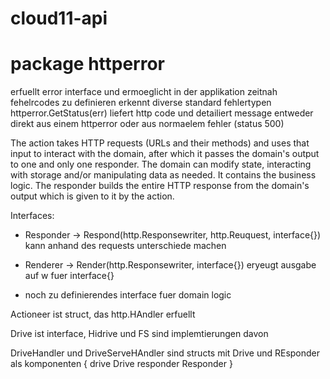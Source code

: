 # cloud11-api




# package httperror

erfuellt error interface und ermoeglicht in der applikation zeitnah fehelrcodes zu definieren
erkennt diverse standard fehlertypen
httperror.GetStatus(err) liefert http code und detailiert message entweder direkt aus einem httperror oder aus normaelem fehler (status 500)


The action takes HTTP requests (URLs and their methods) and uses that input to interact with the domain, after which it passes the domain's output to one and only one responder.
The domain can modify state, interacting with storage and/or manipulating data as needed. It contains the business logic.
The responder builds the entire HTTP response from the domain's output which is given to it by the action.


Interfaces:
 * Responder -> Respond(http.Responsewriter, http.Reuquest, interface{}) kann anhand des requests unterschiede machen
 * Renderer -> Render(http.Responsewriter, interface{}) eryeugt ausgabe auf w fuer interface{}

 * noch zu definierendes interface fuer domain logic

Actioneer ist struct, das http.HAndler erfuellt 

Drive ist interface, Hidrive und FS sind implemtierungen davon 


DriveHandler und DriveServeHAndler sind structs mit Drive und REsponder als komponenten
{
    drive Drive
    responder Responder
}